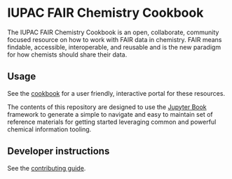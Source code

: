 # IUPAC FAIR Chemistry Cookbook
The IUPAC FAIR Chemistry Cookbook is an open, collaborate, community focused resource on how to work with FAIR data in chemistry. FAIR means findable, accessible, interoperable, and reusable and is the new paradigm for how chemists should share their data.

## Usage

See the [cookbook](https://iupac.github.io/WFChemCookbook/howtos_identifiers.html) for a user friendly, interactive portal for these resources.

The contents of this repository are designed to use the [Jupyter Book](https://jupyterbook.org/) framework to generate a simple to navigate and easy to maintain set of reference materials for getting started leveraging common and powerful chemical information tooling.

## Developer instructions

See the [contributing guide](./CONTRIBUTING.md).
